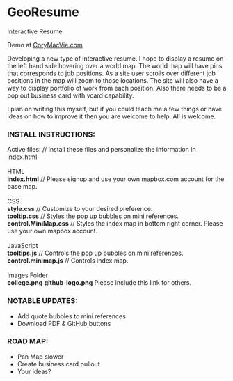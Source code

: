 GeoResume
==============

Interactive Resume

Demo at <a href="http://www.corymacvie.com">CoryMacVie.com</a>

Developing a new type of interactive resume. I hope to display a resume on the left hand side hovering over a world map.
The world map will have pins that corresponds to job positions.  As a site user scrolls over different job positions in
the map will zoom to those locations.  The site will also have a way to display portfolio of work from each position. 
Also there needs to be a pop out business card with vcard capability. 

I plan on writing this myself, but if you could teach me a few things or have ideas on how to improve it then you are welcome to help.  All is welcome. 

<h3>INSTALL INSTRUCTIONS:</h3>

Active files: // install these files and personalize the information in index.html<br />
<br />
HTML <br />
<strong>index.html</strong>  // Please signup and use your own mapbox.com account for the base map.<br />
<br />
CSS <br />
<strong>style.css</strong>  // Customize to your desired preference. <br />
<strong>tooltip.css</strong> // Styles the pop up bubbles on mini references.<br />
<strong>control.MiniMap.css</strong> // Styles the index map in bottom right corner.  Please use your own mapbox account.<br />
<br />
JavaScript<br />
<strong>tooltips.js</strong>  // Controls the pop up bubbles on mini references.<br />
<strong>control.minimap.js</strong>  // Controls index map.<br />
<br />
Images Folder<br />
<strong>college.png</strong>
<strong>github-logo.png</strong> Please include this link for others.



<h3>NOTABLE UPDATES:</h3>

- Add quote bubbles to mini references
- Download PDF & GitHub buttons

<h3>ROAD MAP:</h3>

- Pan Map slower
- Create business card pullout
- Your ideas?
